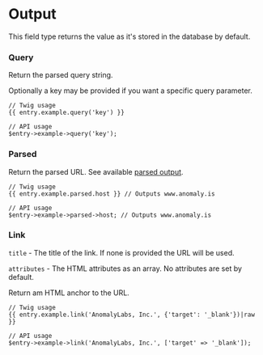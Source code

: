 # Output

This field type returns the value as it's stored in the database by default.

### Query

Return the parsed query string.

Optionally a key may be provided if you want a specific query parameter.

```
// Twig usage
{{ entry.example.query('key') }}

// API usage
$entry->example->query('key');
```

### Parsed

Return the parsed URL. See available [parsed output](http://php.net/manual/en/function.parse-url.php).

```
// Twig usage
{{ entry.example.parsed.host }} // Outputs www.anomaly.is

// API usage
$entry->example->parsed->host; // Outputs www.anomaly.is
```

### Link

`title` - The title of the link. If none is provided the URL will be used.

`attributes` - The HTML attributes as an array. No attributes are set by default.

Return am HTML anchor to the URL.

```
// Twig usage
{{ entry.example.link('AnomalyLabs, Inc.', {'target': '_blank'})|raw }}

// API usage
$entry->example->link('AnomalyLabs, Inc.', ['target' => '_blank']);
```
